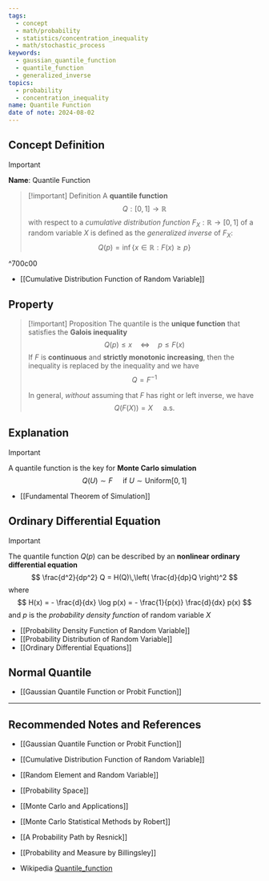 ```yaml
---
tags:
  - concept
  - math/probability
  - statistics/concentration_inequality
  - math/stochastic_process
keywords:
  - gaussian_quantile_function
  - quantile_function
  - generalized_inverse
topics:
  - probability
  - concentration_inequality
name: Quantile Function
date of note: 2024-08-02
---
```


## Concept Definition

>[!important]
>**Name**: Quantile Function

>[!important] Definition
>A **quantile function** $$Q: [0,1] \to \mathbb{R}$$ with respect to a  *cumulative distribution function* $F_{X}: \mathbb{R} \to [0,1]$ of a random variable $X$  is defined as the *generalized inverse* of $F_{X}$:
>$$
>Q(p) = \inf\left\{ x\in \mathbb{R}: F(x) \ge p \right\}
>$$

^700c00

- [[Cumulative Distribution Function of Random Variable]]


## Property

>[!important] Proposition
>The quantile is the **unique function** that satisfies the **Galois inequality**
>$$
>Q(p) \le x  \quad \iff \quad p \le F(x)
>$$
>If $F$ is **continuous** and **strictly monotonic increasing**, then the inequality is replaced by the inequality and we have 
>$$
>Q = F^{-1}
>$$
>
>In general, *without* assuming that $F$ has right or left inverse, we have $$Q\left( F(X) \right) = X\quad \text{ a.s.}$$




## Explanation

>[!important]
>A quantile function is the key for **Monte Carlo simulation**
>$$
>Q(U) \sim F \quad \text{ if }  U \sim \text{Uniform}[0,1]
>$$

- [[Fundamental Theorem of Simulation]]


## Ordinary Differential Equation

>[!important]
>The quantile function $Q(p)$ can be described by an **nonlinear ordinary differential equation**
>$$
> \frac{d^2}{dp^2} Q =  H(Q)\,\left( \frac{d}{dp}Q  \right)^2
>$$
>where 
>$$
>H(x) = - \frac{d}{dx} \log p(x) = - \frac{1}{p(x)} \frac{d}{dx} p(x) 
>$$
>and $p$ is the *probability density function* of random variable $X$

- [[Probability Density Function of Random Variable]]
- [[Probability Distribution of Random Variable]]
- [[Ordinary Differential Equations]]

## Normal Quantile

- [[Gaussian Quantile Function or Probit Function]]




-----------
##  Recommended Notes and References



- [[Gaussian Quantile Function or Probit Function]]

- [[Cumulative Distribution Function of Random Variable]]
- [[Random Element and Random Variable]]

- [[Probability Space]]

- [[Monte Carlo and Applications]]

- [[Monte Carlo Statistical Methods by Robert]]
- [[A Probability Path by Resnick]]
- [[Probability and Measure by Billingsley]]
- Wikipedia [Quantile_function](https://en.wikipedia.org/wiki/Quantile_function)